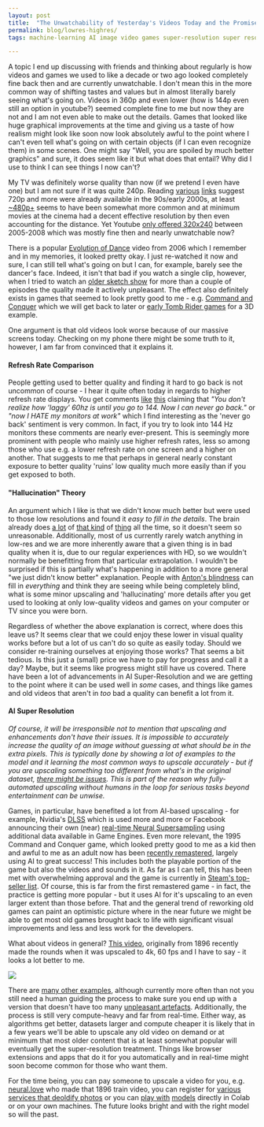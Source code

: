 ```yaml
---
layout: post
title:  "The Unwatchability of Yesterday's Videos Today and the Promise of Tomorrow"
permalink: blog/lowres-highres/
tags: machine-learning AI image video games super-resolution super resolution upsampling zoom enhance deoldify

---
```



A topic I end up discussing with friends and thinking about regularly is how videos and games we used to like a decade or two ago looked completely fine back then and are currently unwatchable. I don't mean this in the more common way of shifting tastes and values but in almost literally barely seeing what's going on. Videos in 360p and even lower (how is 144p even still an option in youtube?) seemed complete fine to me but now they are not and I am not even able to make out the details. Games that looked like huge graphical improvements at the time and giving us a taste of how realism might look like soon now look absolutely awful to the point where I can't even tell what's going on with certain objects (if I can even recognize them) in some scenes. One might say "Well, you are spoiled by much better graphics" and sure, it does seem like it but what does that entail? Why did I use to think I can see things I now can't? 

My TV was definitely worse quality than now (if we pretend I even have one) but I am not sure if it was quite 240p. Reading [various](https://en.wikipedia.org/wiki/High-definition_television) [links](https://www.quora.com/What-are-the-resolutions-of-TV-sets-throughout-history-HD-then-1080p-then-4K) suggest 720p and more were already available in the 90s/early 2000s, at least [~480p+](https://en.wikipedia.org/wiki/Standard-definition_television) seems to have been somewhat more common and at minimum movies at the cinema had a decent effective resolution by then even accounting for the distance. Yet Youtube [only offered 320x240](https://en.wikipedia.org/wiki/YouTube#Quality_and_formats) between 2005-2008 which was mostly fine then and nearly unwatchable now?


There is a popular [Evolution of Dance](https://www.youtube.com/watch?v=dMH0bHeiRNg) video from 2006 which I remember and in my memories, it looked pretty okay. I just re-watched it now and sure, I can still tell what's going on but I can, for example, barely see the dancer's face. Indeed, it isn't that bad if you watch a single clip, however, when I tried to watch an [older sketch show](https://www.youtube.com/watch?v=ME7smdgMVr4&list=PL1E7ADC0B6C30C1DF) for more than a couple of episodes the quality made it actively unpleasant. The effect also definitely exists in games that seemed to look pretty good to me - e.g. [Command and Conquer](https://www.google.com/search?q=command+and+conquer+old&safe=off&source=lnms&tbm=isch&sa=X&biw=1252&bih=912) which we will get back to later or [early Tomb Rider games](https://www.google.com/search?q=Tomb+Raider+3&tbm=isch) for a 3D example.

One argument is that old videos look worse because of our massive screens today. Checking on my phone there might be some truth to it, however, I am far from convinced that it explains it.

#### Refresh Rate Comparison

People getting used to better quality and finding it hard to go back is not uncommon of course - I hear it quite often today in regards to higher refresh rate displays. You get comments [like](https://www.reddit.com/r/buildapc/comments/bgxf5w/for_those_wondering_if_a_144hz_monitor_is_really/) [this](https://www.reddit.com/r/OverwatchUniversity/comments/5srzgk/does_a_higher_refresh_rate_on_a_monitor_really/ddhdotb/) claiming that *"You don't realize how 'laggy' 60hz is until you go to 144. Now I can never go back."* or *"now I HATE my monitors at work"* which I find interesting as the 'never go back' sentiment is very common. In fact, if you try to look into 144 Hz monitors these comments are nearly ever-present. This is seemingly more prominent with people who mainly use higher refresh rates, less so among those who use e.g. a lower refresh rate on one screen and a higher on another. That suggests to me that perhaps in general nearly constant exposure to better quality 'ruins' low quality much more easily than if you get exposed to both.

#### "Hallucination" Theory

An argument which I like is that we didn't know much better but were used to those low resolutions and found it *easy to fill in the details*. The brain already does [a lot](https://en.wikipedia.org/wiki/Filling-in) of [that kind](https://en.wikipedia.org/wiki/Saccadic_masking) of [thing](https://en.wikipedia.org/wiki/Visual_release_hallucinations) all the time, so it doesn't seem so unreasonable. Additionally, most of us currently rarely watch anything in low-res and we are more inherently aware that a given thing is in bad quality when it is, due to our regular experiences with HD, so we wouldn't normally be benefitting from that particular extrapolation. I wouldn't be surprised if this is partially what's happening in addition to a more general "we just didn't know better" explanation. People with [Anton's blindness](https://en.wikipedia.org/wiki/Anton%E2%80%93Babinski_syndrome) can fill in *everything* and think they are seeing while being completely blind, what is some minor upscaling and 'hallucinating' more details after you get used to looking at only low-quality videos and games on your computer or TV since you were born.

Regardless of whether the above explanation is correct, where does this leave us? It seems clear that we could enjoy these lower in visual quality works before but a lot of us can't do so quite as easily today. Should we consider re-training ourselves at enjoying those works? That seems a bit tedious. Is this just a (small) price we have to pay for progress and call it a day? Maybe, but it seems like progress might still have us covered. There have been a lot of advancements in AI Super-Resolution and we are getting to the point where it can be used well in *some* cases, and things like games and old videos that aren't in *too* bad a quality can benefit a lot from it.

#### AI Super Resolution

 *Of course, it will be irresponsible not to mention that upscaling and enhancements don't have their issues. It is impossible to accurately increase the quality of an image without guessing at what should be in the extra pixels. This is typically done by showing a lot of examples to the model and it learning the most common ways to upscale accurately - but if you are upscaling something too different from what's in the original dataset, [there might be issues](https://www.vice.com/en_us/article/7kpxyy/this-image-of-a-white-barack-obama-is-ais-racial-bias-problem-in-a-nutshell). This is part of the reason why fully-automated upscaling without humans in the loop for serious tasks beyond entertainment can be unwise.*

Games, in particular, have benefited a lot from AI-based upscaling - for example, Nvidia's [DLSS](https://www.nvidia.com/en-us/geforce/news/nvidia-dlss-2-0-a-big-leap-in-ai-rendering/) which is used more and more or Facebook announcing their own (near) [real-time Neural Supersampling](https://research.fb.com/blog/2020/07/introducing-neural-supersampling-for-real-time-rendering/) using additional data available in Game Engines. Even more relevant, the 1995 Command and Conquer game, which looked pretty good to me as a kid then and awful to me as an adult now has been [recently remastered](https://www.ea.com/games/command-and-conquer/command-and-conquer-remastered?setLocale=en-us?setLocale=en-us), largely using AI to great success! This includes both the playable portion of the game but also the videos and sounds in it. As far as I can tell, this has been met with overwhelming approval and the game is currently in [Steam's top-seller list](https://store.steampowered.com/search/?filter=topsellers). Of course, this is far from the first remastered game - in fact, the practice is getting more popular - but it uses AI for it's upscaling to an even larger extent than those before. That and the general trend of reworking old games can paint an optimistic picture where in the near future we might be able to get most old games brought back to life with significant visual improvements and less and less work for the developers.

What about videos in general? [This video](https://www.youtube.com/embed/3RYNThid23g), originally from 1896 recently made the rounds when it was upscaled to 4k, 60 fps and I have to say - it looks a lot better to me.

<img src='https://www.sciencealert.com/images/2020-02/4k-train_1024.gif' />

There are [many other examples](https://www.youtube.com/results?search_query=upscaled+video+ai),  although currently more often than not you still need a human guiding the process to make sure you end up with a version that doesn't have too many [unpleasant artefacts](https://www.youtube.com/watch?v=XZVxiak0axo). Additionally, the process is still very compute-heavy and far from real-time. Either way, as algorithms get better, datasets larger and compute cheaper it is likely that in a few years we'll be able to upscale any old video on demand or at minimum that most older content that is at least somewhat popular will eventually get the super-resolution treatment. Things like browser extensions and apps that do it for you automatically and in real-time might soon become common for those who want them.

For the time being, you can pay someone to upscale a video for you, e.g. [neural.love](https://neural.love/) who made that 1896 train video, you can register for [various services that deoldify photos](https://deoldify.ai/) or you can [play with](https://colab.research.google.com/github/tg-bomze/Face-Depixelizer/blob/master/Face_Depixelizer_Eng.ipynb) [models](https://github.com/idealo/image-super-resolution) directly in Colab or on your own machines. The future looks bright and with the right model so will the past.




